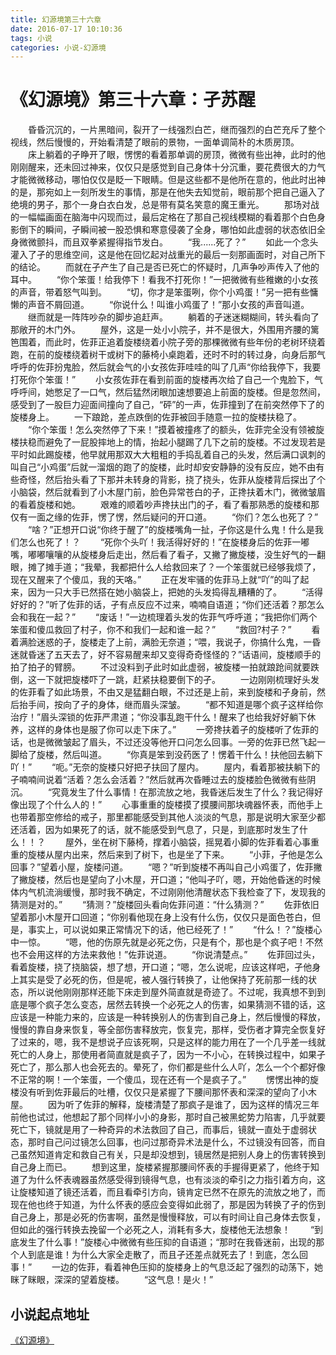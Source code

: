 ```yaml
---
title: 幻源境第三十六章
date: 2016-07-17 10:10:36
tags: 小说
categories: 小说-幻源境
---
```

《幻源境》第三十六章：孑苏醒
===
<!-- more -->
　　昏昏沉沉的，一片黑暗间，裂开了一线强烈白芒，继而强烈的白芒充斥了整个视线，然后慢慢的，开始看清楚了眼前的景物，一面单调简朴的木质房顶。
　　床上躺着的孑睁开了眼，愣愣的看着那单调的房顶，微微有些出神，此时的他刚刚醒来，还未回过神来，仅仅只是感觉到自己身体十分沉重，要花费很大的力气才能微微移动，哪怕仅仅是眨一下眼睛。但是这些都不是他所在意的，他此时出神的是，那宛如上一刻所发生的事情，那是在他失去知觉前，眼前那个把自己逼入了绝境的男子，那个一身白衣白发，总是带有莫名笑意的魔王重光。
　　那场对战的一幅幅画面在脑海中闪现而过，最后定格在了那自己视线模糊的看着那个白色身影倒下的瞬间，孑瞬间被一股恐惧和寒意侵袭了全身，哪怕如此虚弱的状态依旧全身微微颤抖，而且双拳紧握得指节发白。
　　“我......死了？”
　　如此一个念头灌入了孑的思维空间，这是他在回忆起对战重光的最后一刻那画面时，对自己所下的结论。
　　而就在孑产生了自己是否已死亡的怀疑时，几声争吵声传入了他的耳中。
　　“你个笨蛋！给我停下！看我不打死你！”一把微微有些稚嫩的小女孩的声音，带着怒气叫到。
　　“切，你才是笨蛋咧，你个小鸡蛋！”另一把有些慵懒的声音不屑回道。
　　“你说什么！叫谁小鸡蛋了！”那小女孩的声音叫道。
　　继而就是一阵阵吵杂的脚步追赶声。
　　躺着的孑迷迷糊糊间，转头看向了那敞开的木门外。
　　屋外，这是一处小小院子，并不是很大，外围用齐腰的篱笆围着，而此时，佐菲正追着旋楼绕着小院子旁的那棵微微有些年份的老树环绕着跑，在前的旋楼绕着树干或树下的藤椅小桌跑着，还时不时的转过身，向身后那气呼呼的佐菲扮鬼脸，然后就会气的小女孩佐菲哇哇的叫了几声“你给我停下，我要打死你个笨蛋！”
　　小女孩佐菲在看到前面的旋楼再次给了自己一个鬼脸下，气呼呼间，她憋足了一口气，然后猛然闭眼加速想要追上前面的旋楼。但是忽然间，感受到了一股巨力迎面间撞向了自己，“砰”的一声，佐菲撞到了在前突然停下了的旋楼身上。
　　一下踉跄，差点跌倒的佐菲被回手随意一拉的旋楼扶稳了。
　　“你个笨蛋！怎么突然停了下来！”摸着被撞疼了的额头，佐菲完全没有领被旋楼扶稳而避免了一屁股摔地上的情，抬起小腿踢了几下之前的旋楼。不过发现若是平时如此踢旋楼，他早就用那双大大粗粗的手捣乱着自己的头发，然后满口讽刺的叫自己“小鸡蛋”后就一溜烟的跑了的旋楼，此时却安安静静的没有反应，她不由有些奇怪，然后抬头看了下那并未转身的背影，挠了挠头，佐菲从旋楼背后探出了个小脑袋，然后就看到了小木屋门前，脸色异常苍白的孑，正搀扶着木门，微微皱眉的看着旋楼和她。
　　艰难的顺着吵声搀扶出门的孑，看了看那熟悉的旋楼和那仅有一面之缘的佐菲，愣了愣，然后疑问的开口道。
　　“你们？怎么也死了？”
　　“啥？”正想开口说“你终于醒了”的旋楼嘴角一扯，孑你这是什么鬼！什么是我们怎么也死了！？
　　“死你个头吖！我活得好好的！”在旋楼身后的佐菲一嘟嘴，嘟嘟嚷嚷的从旋楼身后走出，然后看了看孑，又撇了撇旋楼，没生好气的一翻眼，摊了摊手道；“我晕，我都把什么人给救回来了？一个笨蛋就已经够我烦了，现在又醒来了个傻瓜，我的天咯。”
　　正在发牢骚的佐菲马上就“吖”的叫了起来，因为一只大手已然搭在她小脑袋上，把她的头发捣得乱糟糟的了。
　　“活得好好的？”听了佐菲的话，孑有点反应不过来，喃喃自语道；“你们还活着？那怎么会和我在一起？”
　　“废话！”一边梳理着头发的佐菲气呼呼道；“我把你们两个笨蛋和傻瓜救回了村子，你不和我们一起和谁一起？”
　　“救回?村子？”
　　看着满脸迷惑的孑，旋楼走了上前，满脸无奈道；“喂，我说孑，你搞什么鬼，一昏迷就昏迷了五天去了，好不容易醒来却又变得奇奇怪怪的？”话语间，旋楼顺手的拍了拍孑的臂膀。
　　不过没料到孑此时如此虚弱，被旋楼一拍就踉跄间就要跌倒，这一下就把旋楼吓了一跳，赶紧扶稳要倒下的孑。
　　一边刚刚梳理好头发的佐菲看了如此场景，不由又是猛翻白眼，不过还是上前，来到旋楼和孑身前，然后抬手间，按向了孑的身体，继而眉头深皱。
　　“都不知道是哪个疯子这样给你治疗！”眉头深锁的佐菲严肃道；“你没事乱跑干什么！醒来了也给我好好躺下休养，这样的身体也是服了你可以走下床了。”
　　一旁搀扶着孑的旋楼听了佐菲的话，也是微微皱起了眉头，不过还没等他开口问怎么回事。一旁的佐菲已然飞起一脚给了旋楼，然后叫道。
　　“你真是笨到没药医了！愣着干什么！扶他回去躺下吖！”
　　“呃。”无奈的旋楼只好把孑扶回了屋内。
　　屋内，看着那被扶躺下的孑喃喃间说着“活着？怎么会活着？”然后就再次昏睡过去的旋楼脸色微微有些阴沉。
　　“究竟发生了什么事情！在那流放之地，我昏迷后发生了什么？我记得好像出现了个什么人的！”
　　心事重重的旋楼摸了摸腰间那块魂器怀表，而他手上也带着那空修给的戒子，那里都能感受到其他人淡淡的气息，那是说明大家至少都还活着，因为如果死了的话，就不能感受到气息了，只是，到底那时发生了什么！！？
　　屋外，坐在树下藤椅，撑着小脑袋，摇晃着小脚的佐菲看着心事重重的旋楼从屋内出来，然后来到了树下，也是坐了下来。
　　“小菲，孑他是怎么回事？”望着小屋，旋楼问道。
　　“嗯？”听到旋楼不再叫自己小鸡蛋了，佐菲撇了撇旋楼，然后也是望向了小木屋，开口道；“他叫孑吖，嗯，开始他昏迷的时候体内气机流淌缓慢，那时我不确定，不过刚刚他清醒状态下我检查了下，发现我的猜测是对的。”
　　“猜测？”旋楼回头看向佐菲问道：“什么猜测？”
　　佐菲依旧望着那小木屋开口回道；“你别看他现在身上没有什么伤，仅仅只是面色苍白，但是，事实上，可以说如果正常情况下的话，他已经死了！”
　　“什么！？”旋楼心中一惊。
　　“嗯，他的伤原先就是必死之伤，只是有个，那也是个疯子吧！不然也不会用这样的方法来救他！”佐菲说道。
　　“你说清楚点。”
　　佐菲回过头，看着旋楼，挠了挠脑袋，想了想，开口道；“嗯，怎么说呢，应该这样吧，孑他身上其实是受了必死的伤，但是呢，被人强行转换了，让他保持了死前那一线的状态，所以说他刚刚那样还能下床走到屋外简直就是奇迹了。不过呢，我真想不到到底是哪个疯子怎么变态，居然去转换一个必死之人的伤害，如果猜测不错的话，这应该是一种能力来的，应该是一种转换别人的伤害到自己身上，然后慢慢的释放，慢慢的靠自身来恢复，等全部伤害释放完，恢复完，那样，受伤者才算完全恢复好了过来的，嗯，我不是想说孑应该死啊，只是这样的能力用在了一个几乎差一线就死亡的人身上，那使用者简直就是疯子了，因为一不小心，在转换过程中，如果孑死亡了，那么那人也会死去的。晕死了，你们都是些什么人吖，怎么一个个都好像不正常的啊！一个笨蛋，一个傻瓜，现在还有一个是疯子了。”
　　愣愣出神的旋楼没有听到佐菲最后的吐槽，仅仅只是紧握了下腰间那怀表和深深的望向了小木屋。
　　因为听了佐菲的解释，旋楼清楚了那疯子是谁了，因为这样的情况三年前他也试过，他想起了那个同样小小的身影，那时自己被黑蛇势力陷害，几乎就要死亡下，镜就是用了一种奇异的术法救回了自己，而事后，镜就一直处于虚弱状态，那时自己问过镜怎么回事，也问过那奇异术法是什么，不过镜没有回答，而自己虽然知道肯定和救自己有关，只是却没想到，镜居然是把别人身上的伤害转换到自己身上而已。
　　想到这里，旋楼紧握那腰间怀表的手握得更紧了，他终于知道了为什么怀表魂器虽然感受得到镜得气息，也有淡淡的牵引之力指引着方向，这让旋楼知道了镜还活着，而且看牵引方向，镜肯定已然不在原先的流放之地了，而现在他也终于知道，为什么怀表的感应会变得如此弱了，那是因为转换了孑的伤到自己身上，那是必死的伤害啊，虽然是慢慢释放，可以有时间让自己身体去恢复，但如此的强行转换去挽留一个必死之人，消耗有多大，旋楼他无法想象！
　　“到底发生了什么事！”旋楼心中微微有些压抑的自语道；“那时在我昏迷前，出现的那个人到底是谁！为什么大家全走散了，而且孑还差点就死去了！到底，怎么回事！”
　　一边的佐菲，看着神色压抑的旋楼身上的气息泛起了强烈的动荡下，她眯了眯眼，深深的望着旋楼。
　　“这气息！是火！”

小说起点地址
---
[《幻源境》](http://www.qidian.com/Book/3538055.aspx)